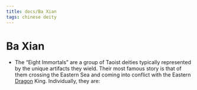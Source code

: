```yaml
---
title: docs/Ba Xian
tags: chinese deity
---
```


# Ba Xian 
- The “Eight Immortals” are a group of Taoist deities typically represented by the unique artifacts they wield. Their most famous story is that of them crossing the Eastern Sea and coming into conflict with the Eastern [Dragon](Dragon.md.md) King. Individually, they are: